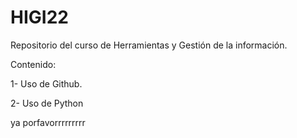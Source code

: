 # HIGI22
Repositorio del curso de Herramientas y Gestión de la información.

Contenido:

1- Uso de Github.

2- Uso de Python


ya porfavorrrrrrrrr

